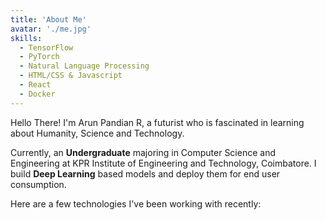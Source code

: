 ```yaml
---
title: 'About Me'
avatar: './me.jpg'
skills:
  - TensorFlow
  - PyTorch
  - Natural Language Processing
  - HTML/CSS & Javascript
  - React
  - Docker
---
```


Hello There! I'm Arun Pandian R, a futurist who is fascinated in learning about Humanity, Science and Technology.

Currently, an **Undergraduate** majoring in Computer Science and Engineering at KPR Institute of Engineering and Technology, Coimbatore. I build **Deep Learning** based models and deploy them for end user consumption. 

Here are a few technologies I've been working with recently:
